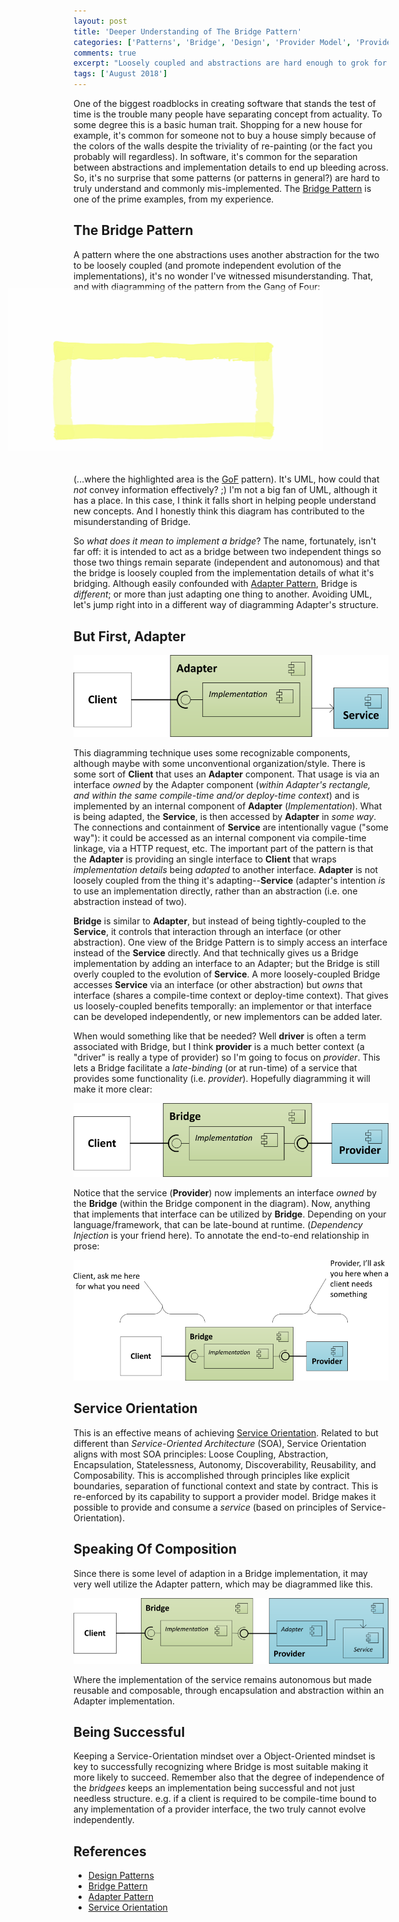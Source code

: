 ```yaml
---
layout: post
title: 'Deeper Understanding of The Bridge Pattern'
categories: ['Patterns', 'Bridge', 'Design', 'Provider Model', 'Provider']
comments: true
excerpt: "Loosely coupled and abstractions are hard enough to grok for many people.  The Bridge Pattern takes it to the next level by abstacting abstractions from other abstractions.  Let's dig deeper to help make it more consumable and less academic."
tags: ['August 2018']
---
```

One of the biggest roadblocks in creating software that stands the test of time is the trouble many people have separating concept from actuality.  To some degree this is a basic human trait.  Shopping for a new house for example, it's common for someone not to buy a house simply because of the colors of the walls despite the triviality of re-painting (or the fact you probably will regardless).  In software, it's common for the separation between abstractions and implementation details to end up bleeding across.  So, it's no surprise that some patterns (or patterns in general?) are hard to truly understand and commonly mis-implemented.  The [Bridge Pattern][Bridge Pattern] is one of the prime examples, from my experience.

## The Bridge Pattern
A pattern where the one abstractions uses another abstraction for the two to be loosely coupled (and promote independent evolution of the implementations), it's no wonder I've witnessed misunderstanding.  That, and with diagramming of the pattern from the Gang of Four:
<div>
<div style="position: relative; background-repeat: no-repeat; background-image: url(http://web.archive.org/web/2017071708651im_/https://www.dofactory.com/images/diagrams/net/bridge.gif);">
  <span id="overlay" style="position: relative; top: -20px; left: -105px;">
    <img src="/assets/yelllow%20highlighter%20rectangle%20thick.png" 
        style="opacity: 0.5; background-color: transparent;"/>
  </span>
</div>
</div>

(...where the highlighted area is the [GoF][Design Patterns] pattern).  It's UML, how could that *not* convey information effectively?  ;) I'm not a big fan of UML, although it has a place.  In this case, I think it falls short in helping people understand new concepts.  And I honestly think this diagram has contributed to the misunderstanding of Bridge.

So *what does it mean to implement a bridge*?  The name, fortunately, isn't far off: it is intended to act as a bridge between two independent things so those two things remain separate (independent and autonomous) and that the bridge is loosely coupled from the implementation details of what it's bridging.  Although easily confounded with [Adapter Pattern][Adapter Pattern], Bridge is *different*; or more than just adapting one thing to another. Avoiding UML, let's jump right into in a different way of diagramming Adapter's structure.

## But First, Adapter
![Adapter Pattern Diagram](/assets/Adapter%20Pattern.png)

This diagramming technique uses some recognizable components, although maybe with some unconventional organization/style.  There is some sort of **Client** that uses an **Adapter** component.  That usage is via an interface *owned* by the Adapter component (*within Adapter's rectangle, and within the same compile-time and/or deploy-time context*) and is implemented by an internal component of **Adapter** (*Implementation*).  What is being adapted, the **Service**, is then accessed by **Adapter** in *some way*.  The connections and containment of **Service** are intentionally vague ("some way"): it could be accessed as an internal component via compile-time linkage, via a HTTP request, etc.  The important part of the pattern is that the **Adapter** is providing an single interface to **Client** that wraps *implementation details* being *adapted* to another interface.  **Adapter** is not loosely coupled from the thing it's adapting--**Service** (adapter's intention *is* to use an implementation directly, rather than an abstraction (i.e. one abstraction instead of two).

**Bridge** is similar to **Adapter**, but instead of being tightly-coupled to the **Service**, it controls that interaction through an interface (or other abstraction).  One view of the Bridge Pattern is to simply access an interface instead of the **Service** directly.  And that technically gives us a Bridge implementation by adding an interface to an Adapter; but the Bridge is still overly coupled to the evolution of **Service**.  A more loosely-coupled Bridge accesses **Service** via an interface (or other abstraction) but *owns* that interface (shares a compile-time context or deploy-time context).  That gives us loosely-coupled benefits temporally: an implementor or that interface can be developed independently, or new implementors can be added later.

When would something like that be needed?  Well **driver** is often a term associated with Bridge, but I think **provider** is a much better context (a "driver" is really a type of provider) so I'm going to focus on *provider*.  This lets a Bridge facilitate a *late-binding* (or at run-time) of a service that provides some functionality (i.e. *provider*).  Hopefully diagramming it will make it more clear:

![Bridge Pattern Diagram](/assets/Bridge%20Pattern.png)

Notice that the service (**Provider**) now implements an interface *owned* by the **Bridge** (within the Bridge component in the diagram).  Now, anything that implements that interface can be utilized by **Bridge**.  Depending on your language/framework, that can be late-bound at runtime.  (*Dependency Injection* is your friend here).  To annotate the end-to-end relationship in prose:

![Bridge Pattern Annotated Diagram](/assets/Bridge%20Pattern%20Prose.png)

## Service Orientation ##
This is an effective means of achieving [Service Orientation][Service Orientation].  Related to but different than *Service-Oriented Architecture* (SOA), Service Orientation aligns with most SOA principles: Loose Coupling, Abstraction, Encapsulation, Statelessness, Autonomy, Discoverability, Reusability, and Composability.  This is accomplished through principles like explicit boundaries, separation of functional context and state by contract.  This is re-enforced by its capability to support a provider model.  Bridge makes it possible to provide and consume a *service* (based on principles of Service-Orientation).  

## Speaking Of Composition ##
Since there is some level of adaption in a Bridge implementation, it may very well utilize the Adapter pattern, which may be diagrammed like this.  

![Bridge Pattern with Adapter](/assets/Bridge%20Pattern%20Detail.png)

Where the implementation of the service remains autonomous but made reusable and composable, through encapsulation and abstraction within an Adapter implementation.

## Being Successful

Keeping a Service-Orientation mindset over a Object-Oriented mindset is key to successfully recognizing where Bridge is most suitable making it more likely to succeed.  Remember also that the degree of independence of the *bridgees* keeps an implementation being successful and not just needless structure.  e.g. if a client is required to be compile-time bound to any implementation of a provider interface, the two truly cannot evolve independently.

## References
- [Design Patterns][Design Patterns]
- [Bridge Pattern][Bridge Pattern]
- [Adapter Pattern][Adapter Pattern]
- [Service Orientation][Service Orientation]

[Design Patterns]: http://a.co/9ld8Er3
[Bridge Pattern]: https://en.wikipedia.org/wiki/Bridge_pattern
[Adapter Pattern]: https://en.wikipedia.org/wiki/Adaptere_pattern
[Service Orientation]: https://en.wikipedia.org/wiki/Service-orientation
